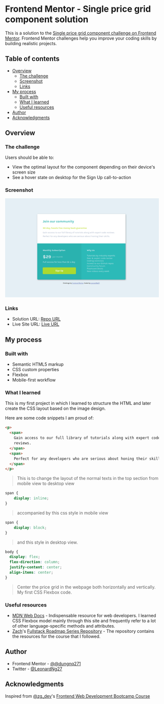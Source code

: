 # Frontend Mentor - Single price grid component solution

This is a solution to the [Single price grid component challenge on Frontend Mentor](https://www.frontendmentor.io/challenges/single-price-grid-component-5ce41129d0ff452fec5abbbc). Frontend Mentor challenges help you improve your coding skills by building realistic projects.

## Table of contents

- [Overview](#overview)
  - [The challenge](#the-challenge)
  - [Screenshot](#screenshot)
  - [Links](#links)
- [My process](#my-process)
  - [Built with](#built-with)
  - [What I learned](#what-i-learned)
  - [Useful resources](#useful-resources)
- [Author](#author)
- [Acknowledgments](#acknowledgments)

## Overview

### The challenge

Users should be able to:

- View the optimal layout for the component depending on their device's screen size
- See a hover state on desktop for the Sign Up call-to-action

### Screenshot

![](./images/project_screenshot.png)

### Links

- Solution URL: [Repo URL](https://github.com/dungnq271/pricing-card-frontend-mentor-challenge/tree/gh-pages)
- Live Site URL: [Live URL](https://dungnq271.github.io/pricing-card-frontend-mentor-challenge/)

## My process

### Built with

- Semantic HTML5 markup
- CSS custom properties
- Flexbox
- Mobile-first workflow

### What I learned

This is my first project in which I learned to structure the HTML and later create the CSS layout based on the image design.

Here are some code snippets I am proud of:

```html
<p>
  <span>
	Gain access to our full library of tutorials along with expert code
    reviews.
  </span>
  <span>
    Perfect for any developers who are serious about honing their skills.
  </span>
</p>
```

> This is to change the layout of the normal texts in the top section from mobile view to desktop view

```CSS
span {
    display: inline;
}
```

> accompanied by this css style in mobile view

```CSS
span {
    display: block;
}
```

> and this style in desktop view.

```css
body {
  display: flex;
  flex-direction: column;
  justify-content: center;
  align-items: center;
}
```

> Center the price grid in the webpage both horizontally and vertically. My first CSS Flexbox code.

### Useful resources

- [MDN Web Docs](https://developer.mozilla.org/en-US/) - Indispensable resource for web developers. I learned CSS Flexbox model mainly through this site and frequently refer to a lot of other language-specific methods and attributes.
- [Zach](https://github.com/zachgoll)'s [Fullstack Roadmap Series Repository](https://github.com/zachgoll/fullstack-roadmap-series/blob/main/free-code-camp.md) - The repository contains the resources for the course that I followed.

## Author

- Frontend Mentor - [@@dungnq271](https://www.frontendmentor.io/profile/dungnq271)
- Twitter - [@LeonardNg27](https://x.com/LeonardNg27)

## Acknowledgments

Inspired from [@zg_dev](https://x.com/zg_dev)'s [Frontend Web Development Bootcamp Course](https://www.youtube.com/watch?v=zJSY8tbf_ys)
